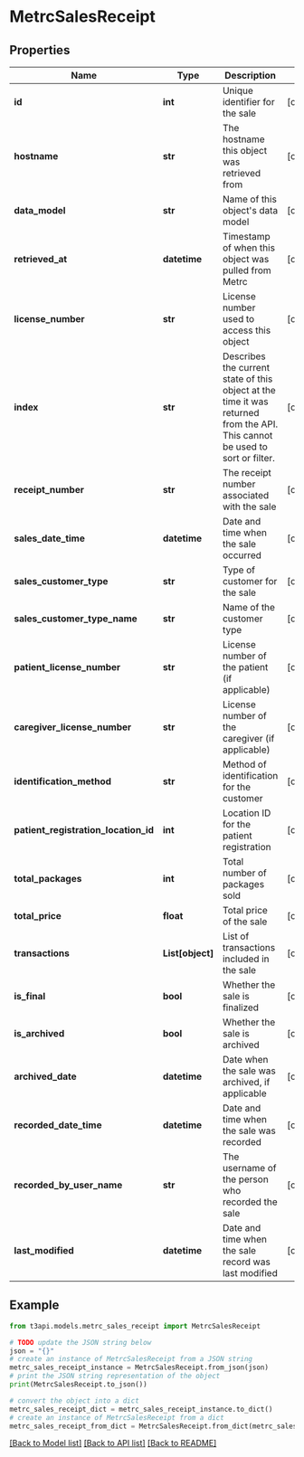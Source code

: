 # MetrcSalesReceipt


## Properties

Name | Type | Description | Notes
------------ | ------------- | ------------- | -------------
**id** | **int** | Unique identifier for the sale | [optional] 
**hostname** | **str** | The hostname this object was retrieved from | [optional] 
**data_model** | **str** | Name of this object&#39;s data model | [optional] 
**retrieved_at** | **datetime** | Timestamp of when this object was pulled from Metrc | [optional] 
**license_number** | **str** | License number used to access this object | [optional] 
**index** | **str** | Describes the current state of this object at the time it was returned from the API. This cannot be used to sort or filter. | [optional] 
**receipt_number** | **str** | The receipt number associated with the sale | [optional] 
**sales_date_time** | **datetime** | Date and time when the sale occurred | [optional] 
**sales_customer_type** | **str** | Type of customer for the sale | [optional] 
**sales_customer_type_name** | **str** | Name of the customer type | [optional] 
**patient_license_number** | **str** | License number of the patient (if applicable) | [optional] 
**caregiver_license_number** | **str** | License number of the caregiver (if applicable) | [optional] 
**identification_method** | **str** | Method of identification for the customer | [optional] 
**patient_registration_location_id** | **int** | Location ID for the patient registration | [optional] 
**total_packages** | **int** | Total number of packages sold | [optional] 
**total_price** | **float** | Total price of the sale | [optional] 
**transactions** | **List[object]** | List of transactions included in the sale | [optional] 
**is_final** | **bool** | Whether the sale is finalized | [optional] 
**is_archived** | **bool** | Whether the sale is archived | [optional] 
**archived_date** | **datetime** | Date when the sale was archived, if applicable | [optional] 
**recorded_date_time** | **datetime** | Date and time when the sale was recorded | [optional] 
**recorded_by_user_name** | **str** | The username of the person who recorded the sale | [optional] 
**last_modified** | **datetime** | Date and time when the sale record was last modified | [optional] 

## Example

```python
from t3api.models.metrc_sales_receipt import MetrcSalesReceipt

# TODO update the JSON string below
json = "{}"
# create an instance of MetrcSalesReceipt from a JSON string
metrc_sales_receipt_instance = MetrcSalesReceipt.from_json(json)
# print the JSON string representation of the object
print(MetrcSalesReceipt.to_json())

# convert the object into a dict
metrc_sales_receipt_dict = metrc_sales_receipt_instance.to_dict()
# create an instance of MetrcSalesReceipt from a dict
metrc_sales_receipt_from_dict = MetrcSalesReceipt.from_dict(metrc_sales_receipt_dict)
```
[[Back to Model list]](../README.md#documentation-for-models) [[Back to API list]](../README.md#documentation-for-api-endpoints) [[Back to README]](../README.md)


